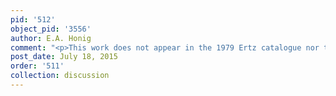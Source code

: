 ```yaml
---
pid: '512'
object_pid: '3556'
author: E.A. Honig
comment: "<p>This work does not appear in the 1979 Ertz catalogue nor the Honig Database.</p>"
post_date: July 18, 2015
order: '511'
collection: discussion
---
```

